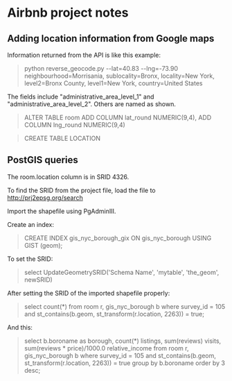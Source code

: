 # Airbnb project notes

## Adding location information from Google maps

Information returned from the API is like this example:

> python reverse_geocode.py --lat=40.83 --lng=-73.90
neighbourhood=Morrisania,
sublocality=Bronx,
locality=New York,
level2=Bronx County,
level1=New York,
country=United States

The fields include "administrative_area_level_1" and
"administrative_area_level_2". Others are named as shown.

>   ALTER TABLE room ADD COLUMN lat_round NUMERIC(9,4), ADD COLUMN lng_round
NUMERIC(9,4)

>    CREATE TABLE LOCATION

## PostGIS queries

The room.location column is in SRID 4326.

To find the SRID from the project file, load the file to http://prj2epsg.org/search

Import the shapefile using PgAdminIII.

Create an index:

> 	CREATE INDEX gis_nyc_borough_gix ON gis_nyc_borough USING GIST (geom);

To set the SRID:

> 	select UpdateGeometrySRID('Schema Name', 'mytable', 'the_geom', newSRID)

After setting the SRID of the imported shapefile properly:

> 	select  count(*)
	from room r, gis_nyc_borough b
	where survey_id = 105
	and st_contains(b.geom,	st_transform(r.location, 2263)) = true;

And this:

>	select b.boroname as borough, count(*) listings, 
	sum(reviews) visits, 
	sum(reviews * price)/1000.0 relative_income
	from room r, gis_nyc_borough b
	where survey_id = 105
	and st_contains(b.geom, st_transform(r.location, 2263)) = true
	group by b.boroname
	order by 3 desc;


